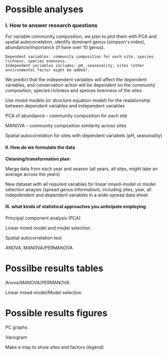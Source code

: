 # Possible analyses
### I. How to answer research questions 
For variable community composition, we plan to plot them with PCA and spatial autocorrelation, identify dominant genus (simpson's index), abundance/importance (if have over 10 genus).

	Dependent variables: community composition for each site, species richness, species evenness. 
	Independent variables includes: pH, seasonality, sites (other environmental factor might be added). 

We predict that the independent variables will affect the dependent variables, and conservation action will be dependent on the community composition, species richness and speices evenness of the sites. 

Use mixed models (or structure equation model) for the realationship between dependent variables and independent variables 

PCA of abundance - community composition for each site

MANOVA - community composition similarity across sites 

Spatial autocorrelation for sites with dependent variabels (pH, seasonality)


#### II. How do we formulate the data

 **Cleaning/transformation plan:**

Merge data from each year and season (all years, all sites, might take an average across the years)

New dataset with all required variables for linear mixed-model or model selection anaysis (spread genus information), including sites, year, all indepdendent and dependent variables in a wide-spread data sheet


#### III. what kinds of statistical approaches you anticipate employing
Principal component analysis (PCA)

Linear mixed model and model selection  

Spatial autocorrelation test 

ANOVA, MANOVA/PERMANOVA


# Possilbe results tables
Anova/MANOVA/PERMANOVA

Linear mixed model/Model selection 


# Possible results figures 
PC graphs

Variogram

Make a map to show sites and factors (legend)





